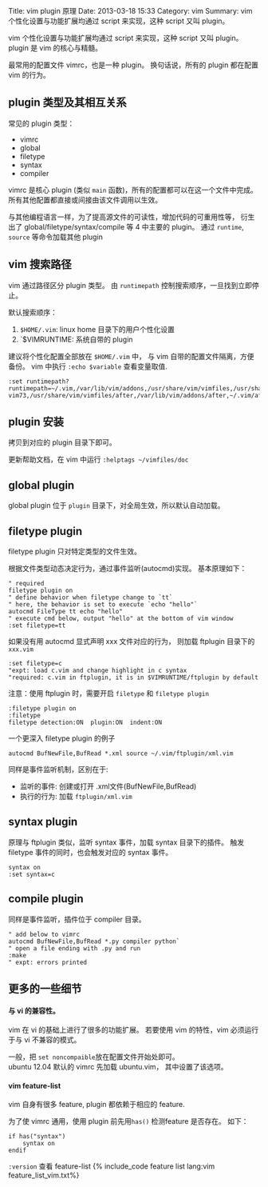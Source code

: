 Title: vim plugin 原理
Date: 2013-03-18 15:33
Category: vim
Summary: vim 个性化设置与功能扩展均通过 script 来实现，这种 script 又叫 plugin。


vim 个性化设置与功能扩展均通过 script 来实现，这种 script 又叫 plugin。
plugin 是 vim 的核心与精髓。

最常用的配置文件 vimrc，也是一种 plugin。
换句话说，所有的 plugin 都在配置 vim 的行为。

plugin 类型及其相互关系
---------------------------

常见的 plugin 类型： 

- vimrc
- global
- filetype
- syntax
- compiler

vimrc 是核心 plugin (类似 `main` 函数)，所有的配置都可以在这一个文件中完成。
所有其他配置都直接或间接由该文件调用以生效。

与其他编程语言一样，为了提高源文件的可读性，增加代码的可重用性等，
衍生出了 global/filetype/syntax/compile 等 4 中主要的 plugin。
通过 `runtime`, `source` 等命令加载其他 plugin

vim 搜索路径
------------

vim 通过路径区分 plugin 类型。
由 `runtimepath` 控制搜索顺序，一旦找到立即停止。

默认搜索顺序：

1. `$HOME/.vim`: linux home 目录下的用户个性化设置
2. `$VIMRUNTIME: 系统自带的 plugin

建议将个性化配置全部放在 `$HOME/.vim` 中，
与 vim 自带的配置文件隔离，方便备份。
vim 中执行 `:echo $variable` 查看变量取值.

```vim 查看默认 plugin 搜索路径
:set runtimepath?
runtimepath=~/.vim,/var/lib/vim/addons,/usr/share/vim/vimfiles,/usr/share/vim/
vim73,/usr/share/vim/vimfiles/after,/var/lib/vim/addons/after,~/.vim/after
```

plugin 安装
-----------

拷贝到对应的 plugin 目录下即可。

更新帮助文档，在 vim 中运行 `:helptags ~/vimfiles/doc`

global plugin
-------------

global plugin 位于 `plugin` 目录下，对全局生效，所以默认自动加载。

filetype plugin
---------------

filetype plugin 只对特定类型的文件生效。

根据文件类型动态决定行为，通过事件监听(autocmd)实现。
基本原理如下：

``` vim sample of autocmd/filetype plugin
" required
filetype plugin on
" define behavior when filetype change to `tt`
" here, the behavior is set to execute `echo "hello"`
autocmd FileType tt echo "hello"
" execute cmd below, output "hello" at the bottom of vim window
:set filetype=tt
```

如果没有用 autocmd 显式声明 xxx 文件对应的行为，
则加载 ftplugin 目录下的 `xxx.vim`

``` vim sample of default filetype action.
:set filetype=c
"expt: load c.vim and change highlight in c syntax
"required: c.vim in ftplugin, it is in $VIMRUNTIME/ftplugin by default
```

注意：使用 ftplugin 时，需要开启 `filetype` 和 `filetype plugin`

``` vim watch status of filetype
:filetype plugin on
:filetype
filetype detection:ON  plugin:ON  indent:ON
```
一个更深入 filetype plugin 的例子

``` vim using filetype plugin with buffer
autocmd BufNewFile,BufRead *.xml source ~/.vim/ftplugin/xml.vim
```

同样是事件监听机制，区别在于:

- 监听的事件: 创建或打开 .xml文件(BufNewFile,BufRead)
- 执行的行为: 加载 `ftplugin/xml.vim`

syntax plugin
-------------

原理与 ftplugin 类似，监听 syntax 事件，加载 syntax 目录下的插件。
触发 filetype 事件的同时，也会触发对应的 syntax 事件。

``` vim sample of syntax
syntax on
:set syntax=c
```

compile plugin
--------------

同样是事件监听，插件位于 compiler 目录。

``` vim sample of compiler plugin
" add below to vimrc
autocmd BufNewFile,BufRead *.py compiler python`
" open a file ending with .py and run
:make
" expt: errors printed
```

更多的一些细节
--------------

#### 与 vi 的兼容性。

vim 在 vi 的基础上进行了很多的功能扩展。
若要使用 vim 的特性，vim 必须运行于与 vi 不兼容的模式。

一般，把 `set noncompaible`放在配置文件开始处即可。  
ubuntu 12.04 默认的 vimrc 先加载 ubuntu.vim， 其中设置了该选项。

#### vim feature-list

vim 自身有很多 feature, plugin 都依赖于相应的 feature.

为了使 vimrc 通用，使用 plugin 前先用`has()` 检测feature 是否存在。
如下：

```vim check if feature exists first
if has("syntax")
	syntax on
endif
```

`:version` 查看 feature-list
{% include_code feature list lang:vim feature_list_vim.txt%}
